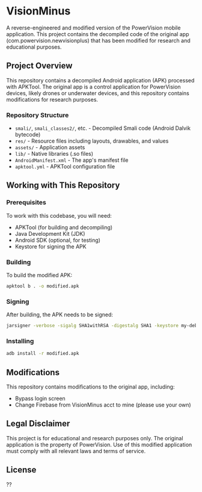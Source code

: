 # VisionMinus

A reverse-engineered and modified version of the PowerVision mobile application. This project contains the decompiled code of the original app (com.powervision.newvisionplus) that has been modified for research and educational purposes.

## Project Overview

This repository contains a decompiled Android application (APK) processed with APKTool. The original app is a control application for PowerVision devices, likely drones or underwater devices, and this repository contains modifications for research purposes.

### Repository Structure

- `smali/`, `smali_classes2/`, etc. - Decompiled Smali code (Android Dalvik bytecode)
- `res/` - Resource files including layouts, drawables, and values
- `assets/` - Application assets
- `lib/` - Native libraries (.so files)
- `AndroidManifest.xml` - The app's manifest file
- `apktool.yml` - APKTool configuration file

## Working with This Repository

### Prerequisites

To work with this codebase, you will need:

- APKTool (for building and decompiling)
- Java Development Kit (JDK)
- Android SDK (optional, for testing)
- Keystore for signing the APK

### Building

To build the modified APK:

```bash
apktool b . -o modified.apk
```

### Signing

After building, the APK needs to be signed:

```bash
jarsigner -verbose -sigalg SHA1withRSA -digestalg SHA1 -keystore my-debug-key.keystore modified.apk alias_name
```

### Installing

```bash
adb install -r modified.apk
```

## Modifications

This repository contains modifications to the original app, including:
- Bypass login screen
- Change Firebase from VisionMinus acct to mine (please use your own)

## Legal Disclaimer

This project is for educational and research purposes only. The original application is the property of PowerVision. Use of this modified application must comply with all relevant laws and terms of service.

## License

??